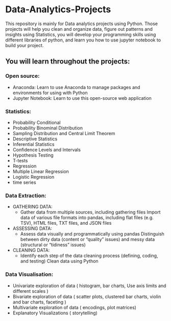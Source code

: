 # Data-Analytics-Projects
This repository is mainly for Data analytics projects using Python. Those projects will help you clean and organize data, figure out patterns and insights using Statistics, you will develop your programming skills using different libraries of python, and learn you how to use jupyter notebook to build your project.

## You will learn throughout the projects:
### Open source: 
* Anaconda: Learn to use Anaconda to manage packages and environments for using with Python
* Jupyter Notebook: Learn to use this open-source web application

### Statistics:
* Probability Conditional 
* Probability Binominal Distribution 
* Sampling Distribution and Central Limit Theorem 
* Descriptive Statistics 
* Inferential Statistics 
* Confidence Levels and Intervals 
* Hypothesis Testing 
* T-tests 
* Regression 
* Multiple Linear Regression 
* Logistic Regression 
* time series

### Data Extraction:
* GATHERING DATA: 
  * Gather data from multiple sources, including gathering files Import data of various file formats into pandas, including flat files (e.g. TSV), HTML files, TXT files, and JSON files
* ASSESSING DATA:
  * Assess data visually and programmatically using pandas Distinguish between dirty data (content or “quality” issues) and messy data (structural or “tidiness” issues)
* CLEANING DATA:
  * Identify each step of the data cleaning process (defining, coding, and testing) Clean data using Python

### Data Visualisation:
* Univariate exploration of data ( histogram, bar charts, Use axis limits and different scales ) 
* Bivariate exploration of data ( scatter plots, clustered bar charts, violin and bar charts, faceting ) 
* Multivariate exploration of data ( encodings, plot matrices)
* Explanatory Visualizations ( storytelling)
